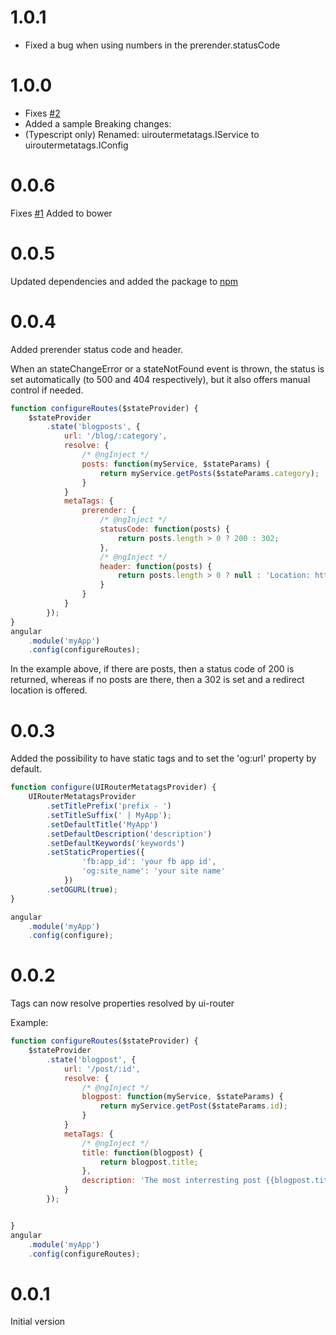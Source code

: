 # 1.0.1
* Fixed a bug when using numbers in the prerender.statusCode

# 1.0.0
* Fixes [#2](https://github.com/tinusn/ui-router-metatags/issues/2)
* Added a sample
Breaking changes:
* (Typescript only) Renamed: uiroutermetatags.IService to uiroutermetatags.IConfig

# 0.0.6
Fixes [#1](https://github.com/tinusn/ui-router-metatags/issues/1)
Added to bower

# 0.0.5
Updated dependencies and added the package to [npm](https://www.npmjs.com/package/ui-router-metatags)

# 0.0.4
Added prerender status code and header.

When an stateChangeError or a stateNotFound event is thrown, the status is set automatically (to 500 and 404 respectively), but it also offers manual control if needed.

```javascript
function configureRoutes($stateProvider) {
    $stateProvider
        .state('blogposts', {
            url: '/blog/:category',
            resolve: {
                /* @ngInject */
                posts: function(myService, $stateParams) {
                    return myService.getPosts($stateParams.category);
                }
            }
            metaTags: {
                prerender: {
                    /* @ngInject */
                    statusCode: function(posts) {
                        return posts.length > 0 ? 200 : 302;
                    },
                    /* @ngInject */
                    header: function(posts) {
                        return posts.length > 0 ? null : 'Location: http://example.com/posts';
                    }
                }
            }
        });
}
angular
    .module('myApp')
    .config(configureRoutes);
```

In the example above, if there are posts, then a status code of 200 is returned, whereas if no posts are there, then a 302 is set and a redirect location is offered.


# 0.0.3
Added the possibility to have static tags and to set the 'og:url' property by default.

```javascript
function configure(UIRouterMetatagsProvider) {
    UIRouterMetatagsProvider
        .setTitlePrefix('prefix - ')
        .setTitleSuffix(' | MyApp');
        .setDefaultTitle('MyApp')
        .setDefaultDescription('description')
        .setDefaultKeywords('keywords')
        .setStaticProperties({
                'fb:app_id': 'your fb app id',
                'og:site_name': 'your site name'
            })
        .setOGURL(true);
}

angular
    .module('myApp')
    .config(configure);
```

# 0.0.2
Tags can now resolve properties resolved by ui-router

Example:

```javascript
function configureRoutes($stateProvider) {
    $stateProvider
        .state('blogpost', {
            url: '/post/:id',
            resolve: {
                /* @ngInject */
                blogpost: function(myService, $stateParams) {
                    return myService.getPost($stateParams.id);
                }
            }
            metaTags: {
                /* @ngInject */
                title: function(blogpost) {
                    return blogpost.title;
                },
                description: 'The most interresting post {{blogpost.title}}'
            }
        });


}
angular
    .module('myApp')
    .config(configureRoutes);
```

# 0.0.1
Initial version